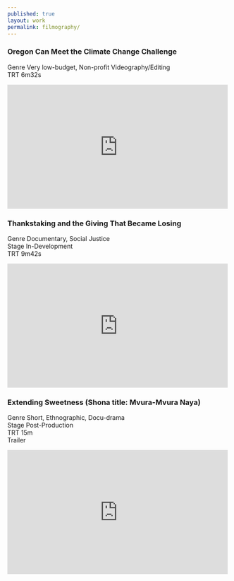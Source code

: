 ```yaml
---
published: true
layout: work
permalink: filmography/
---
```


### Oregon Can Meet the Climate Change Challenge
<span class="tag">Genre</span> Very low-budget, Non-profit Videography/Editing<br>
<span class="tag">TRT</span> 6m32s
<div class="video">
  <div class="embed-container">
  <iframe src="https://player.vimeo.com/video/132370019" width="500" height="281" frameborder="0" webkitallowfullscreen mozallowfullscreen allowfullscreen></iframe>
  </div>
</div>

### Thankstaking and the Giving That Became Losing
<span class="tag">Genre</span> Documentary, Social Justice<br>
<span class="tag">Stage</span> In-Development<br>
<span class="tag">TRT</span> 9m42s
<div class="video">
  <div class="embed-container">
    <iframe src="https://player.vimeo.com/video/112960731" width="500" height="281" frameborder="0" webkitallowfullscreen mozallowfullscreen allowfullscreen></iframe>
  </div>
</div>

### Extending Sweetness (Shona title: Mvura-Mvura Naya)
<span class="tag">Genre</span> Short, Ethnographic, Docu-drama<br>
<span class="tag">Stage</span> Post-Production<br>
<span class="tag">TRT</span> 15m<br>
Trailer
<div class="video">
  <div class="embed-container">
    <iframe src="https://player.vimeo.com/video/83109602" width="500" height="281" frameborder="0" webkitallowfullscreen mozallowfullscreen allowfullscreen></iframe>
  </div>
</div>
